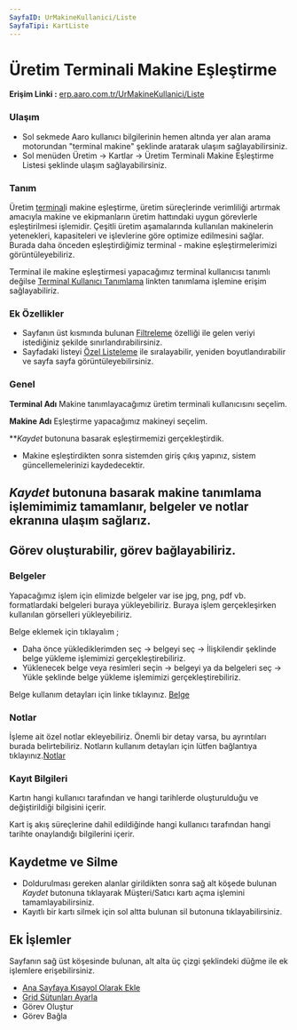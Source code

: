 ```yaml
---
SayfaID: UrMakineKullanici/Liste
SayfaTipi: KartListe
---
```


# Üretim Terminali Makine Eşleştirme

**Erişim Linki :** [erp.aaro.com.tr/UrMakineKullanici/Liste](erp.aaro.com.tr/UrMakineKullanici/Liste)

### Ulaşım

- Sol sekmede Aaro kullanıcı bilgilerinin hemen altında yer alan arama motorundan "terminal makine" şeklinde aratarak ulaşım sağlayabilirsiniz.
- Sol menüden Üretim -> Kartlar -> Üretim Terminali Makine Eşleştirme Listesi şeklinde ulaşım sağlayabilirsiniz.

### Tanım

Üretim [terminal](../Uretim/Terminal.md)i makine eşleştirme, üretim süreçlerinde verimliliği artırmak amacıyla makine ve ekipmanların üretim hattındaki uygun görevlerle eşleştirilmesi işlemidir. 
Çeşitli üretim aşamalarında kullanılan makinelerin yetenekleri, kapasiteleri ve işlevlerine göre optimize edilmesini sağlar.
Burada daha önceden eşleştirdiğimiz terminal - makine eşleştirmelerimizi görüntüleyebiliriz.

Terminal ile makine eşleştirmesi yapacağımız terminal kullanıcısı tanımlı değilse [Terminal Kullanıcı Tanımlama](../Uretim/Terminal.md) linkten tanımlama işlemine erişim sağlayabiliriz.

### Ek Özellikler 

- Sayfanın üst kısmında bulunan [Filtreleme](../TemelOzellikler/SayfaKisitlari.md) özelliği ile gelen veriyi istediğiniz şekilde sınırlandırabilirsiniz.
- Sayfadaki listeyi [Özel Listeleme](../TemelOzellikler/ListeNesnesi.md) ile sıralayabilir, yeniden boyutlandırabilir ve sayfa sayfa görüntüleyebilirsiniz.

### Genel 

**Terminal Adı** Makine tanımlayacağımız üretim terminali kullanıcısını seçelim.

**Makine Adı** Eşleştirme yapacağımız makineyi seçelim.

***Kaydet* butonuna basarak eşleştirmemizi gerçekleştirdik.

- Makine eşleştirdikten sonra sistemden giriş çıkış yapınız, sistem güncellemelerinizi kaydedecektir.

## *Kaydet* butonuna basarak makine tanımlama işlemimimiz tamamlanır, belgeler ve notlar ekranına ulaşım sağlarız.
## Görev oluşturabilir, görev bağlayabiliriz.

### Belgeler

Yapacağımız işlem için elimizde belgeler var ise jpg, png, pdf vb. formatlardaki belgeleri buraya yükleyebiliriz.
Buraya işlem gerçekleşirken kullanılan görselleri yükleyebiliriz.

Belge eklemek için tıklayalım ;

- Daha önce yüklediklerimden seç -> belgeyi seç -> İlişkilendir şeklinde belge yükleme işlemimizi gerçekleştirebiliriz.
- Yüklenecek belge veya resimleri seçin -> belgeyi ya da belgeleri seç -> Yükle şeklinde belge yükleme işlemimizi gerçekleştirebiliriz.

Belge kullanım detayları için linke tıklayınız. [Belge](../TemelOzellikler/Belgeler.md)

### Notlar 

İşleme ait özel notlar ekleyebiliriz. Önemli bir detay varsa, bu ayrıntıları burada belirtebiliriz. Notların kullanım detayları için lütfen bağlantıya tıklayınız.[Notlar](../TemelOzellikler/Notlar.md)

### Kayıt Bilgileri

Kartın hangi kullanıcı tarafından ve hangi tarihlerde oluşturulduğu ve değiştirildiği bilgisini içerir.

Kart iş akış süreçlerine dahil edildiğinde hangi kullanıcı tarafından hangi tarihte onaylandığı bilgilerini içerir. 

## Kaydetme ve Silme

- Doldurulması gereken alanlar girildikten sonra sağ alt köşede bulunan *Kaydet* butonuna tıklayarak Müşteri/Satıcı kartı açma işlemini tamamlayabilirsiniz.
- Kayıtlı bir kartı silmek için sol altta bulunan sil butonuna tıklayabilirsiniz.

## Ek İşlemler

 Sayfanın sağ üst köşesinde bulunan, alt alta üç çizgi şeklindeki düğme ile ek işlemlere erişebilirsiniz.








- [Ana Sayfaya Kısayol Olarak Ekle](../TemelOzellikler/KisaYollaraEkleme.md)
- [Grid Sütunları Ayarla](../TemelOzellikler/GridSutunAyarlari.md)
- Görev Oluştur
- Görev Bağla